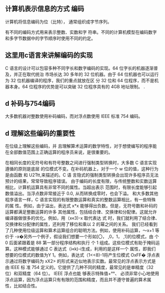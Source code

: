## 计算机表示信息的方式 编码

计算机将信息编码为位（比特）， 通常组织成字节序列。



有不同的编码方式用来表示整数、实数和字 符串。不同的计算机模型在编码数字和多字节数据中的字节顺序时使用不同的约定。 

## 这里用c语言来讲解编码的实现

C 语言的设计可以包容多种不同字长和数字编码的实现。64 位字长的机器逐渐普及，并正在取代统治 市场长达 30 多年的 32 位机器。由于 64 位机器也可以运行为 32 位机器编译的程序，我们的重点就放在区 分 32 位和 64 位程序，而不是机器本身。64 位程序的优势是可以突破 32 位程序具有的 4GB 地址限制。 .

## d 补码与754编码

大多数机器对整数使用补码编码，而对浮点数使用 IEEE 标准 754 编码。

## d 理解这些编码的重要性

在位级上理解这些编码，并 且理解算术运算的数学特性，对于想使编写的程序能在全部数值范围上正确运算的程序员来说，是很重要的。 



在相同长度的无符号和有符号整数之间进行强制类型转换时，大多数 C 语言实现遵循的原则是底层 的位模式不变。在补码机器上，对于一个 w 位的值，这种行为是由函数 和 U2Ttt,来描述的。C 语 言隐式的强制类型转换会出现许多程序员无法预计的结果，常常导致程序错误。 由于编码的长度有限，与传统整数和实数运算相比，计算机运算具有非常不同的属性。当超出表示 范围时，有限长度能够引起数值溢出。当浮点数非常接近于 0.0, 从而转换成零时，也会下溢。 和大多数其他程序语言一样，C 语言实现的有限整数运算和真实的整数运算相比，有一些特殊的属 性。例如，由于溢出，表达式 x*x 能够得出负数。但是，无符号数和补码的运算都满足整数运算的许多 其他属性，包括结合律、交换律和分配律。这就允许编译器做很多的优化。例如，用（x«3)-x 取代表达 式 时，我们就利用了结合律、交换律和分配律的属性，还利用了移位和乘以 2 的幂之间的关系。 我们已经看到了几种使用位级运算和算术运算组合的聪明方法。例如，使用补码运算，〜x+1 等价于 -x�另外一个例子，假设我们想要一个形如[〇， ,0，1， ,1]的位模式，由 个 0 后面紧跟着是 88 第一部分程序结构和执行 个 1 组成。这些位模式有助于掩码运算。这种模式能够通过 C 表达式（i«k)-i生成，利用的是这样一个 属性，即我们想要的位模式的数值为Y 1。例如，表达式（1<<8)-1将产生位模式 OxFF� 浮点表示通过将数字编码为 xX2> 的形式来近似地表示实数。最常见的浮点表示方式是由 IEEE 标 准 754 定义的。它提供了几种不同的精度，最常见的是单精度（32 位）和双精度（64 位）。 IEEE 浮点也能 够表示特殊值+°°、 必须非常小心地使用浮点运算，因为浮点运算只有有限的范围和精度，而且并不遵守普遍的算术属 性，比如结合性。